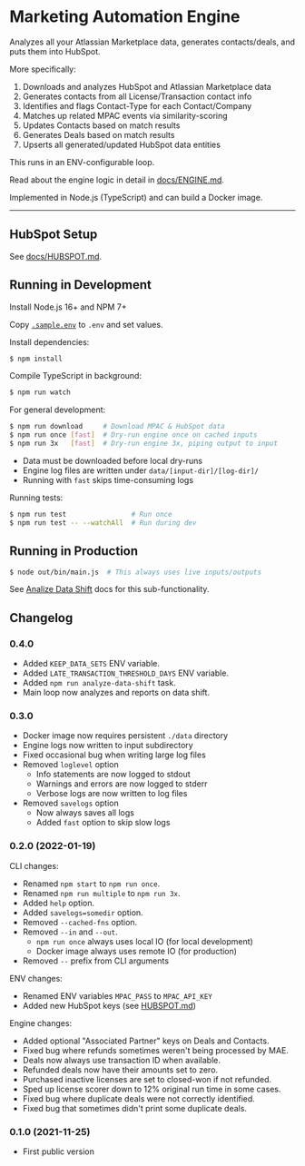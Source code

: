 # Marketing Automation Engine

Analyzes all your Atlassian Marketplace data, generates contacts/deals, and puts them into HubSpot.

More specifically:

1. Downloads and analyzes HubSpot and Atlassian Marketplace data
2. Generates contacts from all License/Transaction contact info
3. Identifies and flags Contact-Type for each Contact/Company
4. Matches up related MPAC events via similarity-scoring
5. Updates Contacts based on match results
6. Generates Deals based on match results
7. Upserts all generated/updated HubSpot data entities

This runs in an ENV-configurable loop.

Read about the engine logic in detail in [docs/ENGINE.md](./docs/ENGINE.md).

Implemented in Node.js (TypeScript) and can build a Docker image.

---

## HubSpot Setup

See [docs/HUBSPOT.md](./docs/HUBSPOT.md).


## Running in Development

Install Node.js 16+ and NPM 7+

Copy [`.sample.env`](./.sample.env) to `.env` and set values.

Install dependencies:

```sh
$ npm install
```

Compile TypeScript in background:

```sh
$ npm run watch
```

For general development:

```sh
$ npm run download     # Download MPAC & HubSpot data
$ npm run once [fast]  # Dry-run engine once on cached inputs
$ npm run 3x   [fast]  # Dry-run engine 3x, piping output to input
```

* Data must be downloaded before local dry-runs
* Engine log files are written under `data/[input-dir]/[log-dir]/`
* Running with `fast` skips time-consuming logs

Running tests:

```sh
$ npm run test                # Run once
$ npm run test -- --watchAll  # Run during dev
```


## Running in Production

```sh
$ node out/bin/main.js  # This always uses live inputs/outputs
```

See [Analize Data Shift](./docs/ANALIZE_DATA_SHIFT.md) docs for this sub-functionality.


## Changelog

### 0.4.0

- Added `KEEP_DATA_SETS` ENV variable.
- Added `LATE_TRANSACTION_THRESHOLD_DAYS` ENV variable.
- Added `npm run analyze-data-shift` task.
- Main loop now analyzes and reports on data shift.

### 0.3.0

- Docker image now requires persistent `./data` directory
- Engine logs now written to input subdirectory
- Fixed occasional bug when writing large log files
- Removed `loglevel` option
  - Info statements are now logged to stdout
  - Warnings and errors are now logged to stderr
  - Verbose logs are now written to log files
- Removed `savelogs` option
  - Now always saves all logs
  - Added `fast` option to skip slow logs

### 0.2.0 (2022-01-19)

CLI changes:

- Renamed `npm start` to `npm run once`.
- Renamed `npm run multiple` to `npm run 3x`.
- Added `help` option.
- Added `savelogs=somedir` option.
- Removed `--cached-fns` option.
- Removed `--in` and `--out`.
  - `npm run once` always uses local IO (for local development)
  - Docker image always uses remote IO (for production)
- Removed `--` prefix from CLI arguments

ENV changes:

- Renamed ENV variables `MPAC_PASS` to `MPAC_API_KEY`
- Added new HubSpot keys (see [HUBSPOT.md](./docs/HUBSPOT.md))

Engine changes:

- Added optional "Associated Partner" keys on Deals and Contacts.
- Fixed bug where refunds sometimes weren't being processed by MAE.
- Deals now always use transaction ID when available.
- Refunded deals now have their amounts set to zero.
- Purchased inactive licenses are set to closed-won if not refunded.
- Sped up license scorer down to 12% original run time in some cases.
- Fixed bug where duplicate deals were not correctly identified.
- Fixed bug that sometimes didn't print some duplicate deals.

### 0.1.0 (2021-11-25)

- First public version
